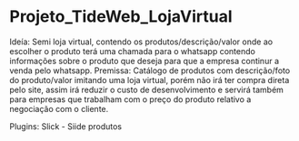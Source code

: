 # Projeto_TideWeb_LojaVirtual

Ideía: Semi loja virtual, contendo os produtos/descrição/valor onde ao escolher o produto terá uma chamada para o whatsapp contendo informações sobre o produto que deseja para que a empresa continur a venda pelo whatsapp.
Premissa: Catálogo de produtos com descrição/foto do produto/valor imitando uma loja virtual, porém não irá ter compra direta pelo site, assim irá reduzir o custo de desenvolvimento e servirá também para empresas que trabalham com o preço do produto relativo a negociação com o cliente. 


Plugins: 
  Slick - Siide produtos